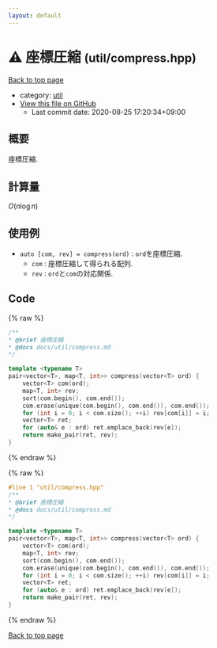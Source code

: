 ```yaml
---
layout: default
---
```


<!-- mathjax config similar to math.stackexchange -->
<script type="text/javascript" async
  src="https://cdnjs.cloudflare.com/ajax/libs/mathjax/2.7.5/MathJax.js?config=TeX-MML-AM_CHTML">
</script>
<script type="text/x-mathjax-config">
  MathJax.Hub.Config({
    TeX: { equationNumbers: { autoNumber: "AMS" }},
    tex2jax: {
      inlineMath: [ ['$','$'] ],
      processEscapes: true
    },
    "HTML-CSS": { matchFontHeight: false },
    displayAlign: "left",
    displayIndent: "2em"
  });
</script>

<script type="text/javascript" src="https://cdnjs.cloudflare.com/ajax/libs/jquery/3.4.1/jquery.min.js"></script>
<script src="https://cdn.jsdelivr.net/npm/jquery-balloon-js@1.1.2/jquery.balloon.min.js" integrity="sha256-ZEYs9VrgAeNuPvs15E39OsyOJaIkXEEt10fzxJ20+2I=" crossorigin="anonymous"></script>
<script type="text/javascript" src="../../assets/js/copy-button.js"></script>
<link rel="stylesheet" href="../../assets/css/copy-button.css" />


# :warning: 座標圧縮 <small>(util/compress.hpp)</small>

<a href="../../index.html">Back to top page</a>

* category: <a href="../../index.html#05c7e24700502a079cdd88012b5a76d3">util</a>
* <a href="{{ site.github.repository_url }}/blob/master/util/compress.hpp">View this file on GitHub</a>
    - Last commit date: 2020-08-25 17:20:34+09:00




## 概要

座標圧縮.

## 計算量

$O(n\log n)$

## 使用例

* `auto [com, rev] = compress(ord)` : `ord`を座標圧縮.
  * `com` : 座標圧縮して得られる配列.
  * `rev` : `ord`と`com`の対応関係.


## Code

<a id="unbundled"></a>
{% raw %}
```cpp
/**
* @brief 座標圧縮
* @docs docs/util/compress.md
*/

template <typename T>
pair<vector<T>, map<T, int>> compress(vector<T> ord) {
    vector<T> com(ord);
    map<T, int> rev;
    sort(com.begin(), com.end());
    com.erase(unique(com.begin(), com.end()), com.end());
    for (int i = 0; i < com.size(); ++i) rev[com[i]] = i;
    vector<T> ret;
    for (auto& e : ord) ret.emplace_back(rev[e]);
    return make_pair(ret, rev);
}

```
{% endraw %}

<a id="bundled"></a>
{% raw %}
```cpp
#line 1 "util/compress.hpp"
/**
* @brief 座標圧縮
* @docs docs/util/compress.md
*/

template <typename T>
pair<vector<T>, map<T, int>> compress(vector<T> ord) {
    vector<T> com(ord);
    map<T, int> rev;
    sort(com.begin(), com.end());
    com.erase(unique(com.begin(), com.end()), com.end());
    for (int i = 0; i < com.size(); ++i) rev[com[i]] = i;
    vector<T> ret;
    for (auto& e : ord) ret.emplace_back(rev[e]);
    return make_pair(ret, rev);
}

```
{% endraw %}

<a href="../../index.html">Back to top page</a>

